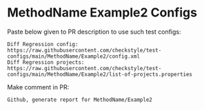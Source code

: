 # MethodName Example2 Configs
Paste below given to PR description to use such test configs:
```
Diff Regression config: https://raw.githubusercontent.com/checkstyle/test-configs/main/MethodName/Example2/config.xml
Diff Regression projects: https://raw.githubusercontent.com/checkstyle/test-configs/main/MethodName/Example2/list-of-projects.properties
```
Make comment in PR:
```
Github, generate report for MethodName/Example2
```
